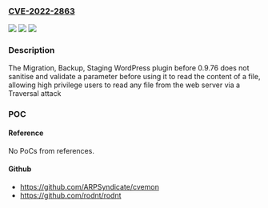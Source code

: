 ### [CVE-2022-2863](https://cve.mitre.org/cgi-bin/cvename.cgi?name=CVE-2022-2863)
![](https://img.shields.io/static/v1?label=Product&message=Migration%2C%20Backup%2C%20Staging%20%E2%80%93%20WPvivid&color=blue)
![](https://img.shields.io/static/v1?label=Version&message=0.9.76%3C%200.9.76%20&color=brighgreen)
![](https://img.shields.io/static/v1?label=Vulnerability&message=CWE-22%20Improper%20Limitation%20of%20a%20Pathname%20to%20a%20Restricted%20Directory%20('Path%20Traversal')&color=brighgreen)

### Description

The Migration, Backup, Staging WordPress plugin before 0.9.76 does not sanitise and validate a parameter before using it to read the content of a file, allowing high privilege users to read any file from the web server via a Traversal attack

### POC

#### Reference
No PoCs from references.

#### Github
- https://github.com/ARPSyndicate/cvemon
- https://github.com/rodnt/rodnt

